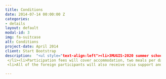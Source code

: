 ```yaml
---
title: Conditions
date: 2014-07-14 00:00:00 Z
categories:
- details
layout: default
modal-id: 3
img: fa-suitcase
alt: Conditions
project-date: April 2014
client: Start Bootstrap
description:  "<ul style="text-align:left"><li>3MUGIS-2020 summer school will host international groups up to 35 participants. 3MUGIS-2020 participants will receive 3 ECTS, recognized by educational programs worldwide.
 </li><li>Participation fees will cover accommodation, two meals per day, travelling inside Russia and all materials necessary for courses. The participation fee is anticipated to be 1,800 euro. </li>
 <li>All of the foreign participants will also receive visa support and any other assistance with organization of their trip to Moscow.</li></ul>"

---
```


